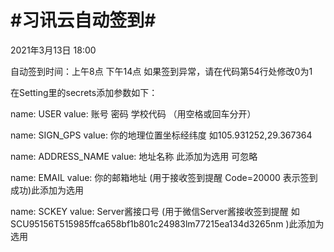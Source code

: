 # #习讯云自动签到#
2021年3月13日 18:00

自动签到时间：上午8点 下午14点
如果签到异常，请在代码第54行处修改0为1

在Setting里的secrets添加参数如下：

name: USER
value: 账号 密码 学校代码     （用空格或回车分开）

name: SIGN_GPS
value: 你的地理位置坐标经纬度 如105.931252,29.367364

name: ADDRESS_NAME
value: 地址名称    此添加为选用 可忽略

name: EMAIL
value: 你的邮箱地址     (用于接收签到提醒  Code=20000 表示签到成功)此添加为选用

name: SCKEY
value: Server酱接口号  (用于微信Server酱接收签到提醒 如SCU95156T515985ffca658bf1b801c24983lm77215ea134d3265nm )此添加为选用



